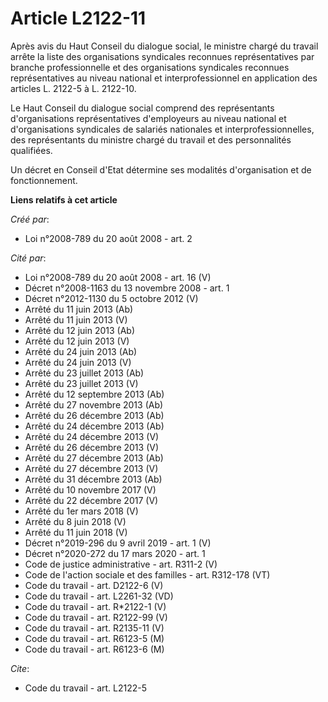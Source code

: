 # Article L2122-11

Après avis du Haut Conseil du dialogue social, le ministre chargé du travail arrête la liste des organisations syndicales
reconnues représentatives par branche professionnelle et des organisations syndicales reconnues représentatives au niveau
national et interprofessionnel en application des articles L. 2122-5 à L. 2122-10. 

Le Haut Conseil du dialogue social comprend des représentants d'organisations représentatives d'employeurs au niveau national
et d'organisations syndicales de salariés nationales et interprofessionnelles, des représentants du ministre chargé du
travail et des personnalités qualifiées. 

Un décret en Conseil d'Etat détermine ses modalités d'organisation et de fonctionnement.

**Liens relatifs à cet article**

_Créé par_:

  - Loi n°2008-789 du 20 août 2008 - art. 2

_Cité par_:

  - Loi n°2008-789 du 20 août 2008 - art. 16 (V)
  - Décret n°2008-1163 du 13 novembre 2008 - art. 1
  - Décret n°2012-1130 du 5 octobre 2012 (V)
  - Arrêté du 11 juin 2013 (Ab)
  - Arrêté du 11 juin 2013 (V)
  - Arrêté du 12 juin 2013 (Ab)
  - Arrêté du 12 juin 2013 (V)
  - Arrêté du 24 juin 2013 (Ab)
  - Arrêté du 24 juin 2013 (V)
  - Arrêté du 23 juillet 2013 (Ab)
  - Arrêté du 23 juillet 2013 (V)
  - Arrêté du 12 septembre 2013 (Ab)
  - Arrêté du 27 novembre 2013 (Ab)
  - Arrêté du 26 décembre 2013 (Ab)
  - Arrêté du 24 décembre 2013 (Ab)
  - Arrêté du 24 décembre 2013 (V)
  - Arrêté du 26 décembre 2013 (V)
  - Arrêté du 27 décembre 2013 (Ab)
  - Arrêté du 27 décembre 2013 (V)
  - Arrêté du 31 décembre 2013 (Ab)
  - Arrêté du 10 novembre 2017 (V)
  - Arrêté du 22 décembre 2017 (V)
  - Arrêté du 1er mars 2018 (V)
  - Arrêté du 8 juin 2018 (V)
  - Arrêté du 11 juin 2018 (V)
  - Décret n°2019-296 du 9 avril 2019 - art. 1 (V)
  - Décret n°2020-272 du 17 mars 2020 - art. 1
  - Code de justice administrative - art. R311-2 (V)
  - Code de l'action sociale et des familles - art. R312-178 (VT)
  - Code du travail - art. D2122-6 (V)
  - Code du travail - art. L2261-32 (VD)
  - Code du travail - art. R*2122-1 (V)
  - Code du travail - art. R2122-99 (V)
  - Code du travail - art. R2135-11 (V)
  - Code du travail - art. R6123-5 (M)
  - Code du travail - art. R6123-6 (M)

_Cite_:

  - Code du travail - art. L2122-5
